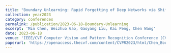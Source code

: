 ```yaml
---
title: "Boundary Unlearning: Rapid Forgetting of Deep Networks via Shifting The Decision Boundary"
collection: year2023
category: conferences
permalink: /publication/2023-06-18-Boundary-Unlearning
excerpt: 'Min Chen, Weizhuo Gao, Gaoyang Liu, Kai Peng, Chen Wang'
date: 2023-06-18
venue: 'IEEE/CVF Computer Vision and Pattern Recognition Conference (CVPR)'
paperurl: 'https://openaccess.thecvf.com/content/CVPR2023/html/Chen_Boundary_Unlearning_Rapid_Forgetting_of_Deep_Networks_via_Shifting_the_CVPR_2023_paper.html'
---
```

